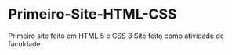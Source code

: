 # Primeiro-Site-HTML-CSS
Primeiro site feito em HTML 5 e CSS 3
Site feito como atividade de faculdade.
